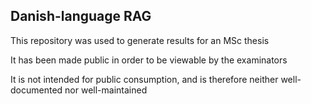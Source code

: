 ## Danish-language RAG 

This repository was used to generate results for an MSc thesis

It has been made public in order to be viewable by the examinators

It is not intended for public consumption, and is therefore neither well-documented nor well-maintained 

